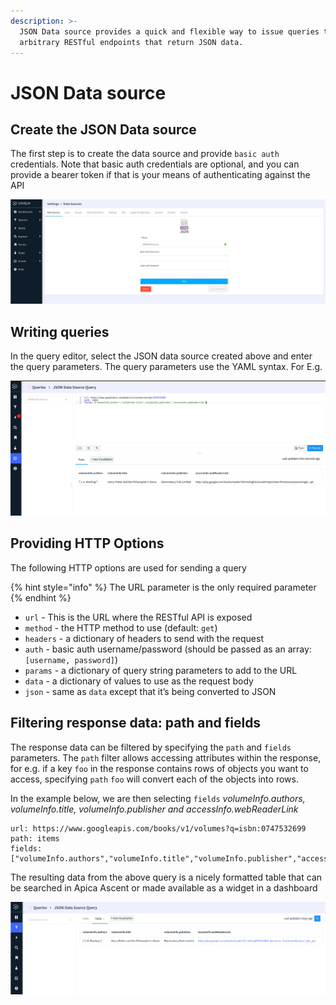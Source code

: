 ```yaml
---
description: >-
  JSON Data source provides a quick and flexible way to issue queries to
  arbitrary RESTful endpoints that return JSON data.
---
```


# JSON Data source

## Create the JSON Data source

The first step is to create the data source and provide `basic auth` credentials. Note that basic auth credentials are optional, and you can provide a bearer token if that is your means of authenticating against the API&#x20;

![Creating a JSON data source](../../.gitbook/assets/json-0.png)

## Writing queries

In the query editor, select the JSON data source created above and enter the query parameters. The query parameters use the YAML syntax. For E.g.

![](../../.gitbook/assets/json-1.png)

## Providing HTTP Options

The following HTTP options are used for sending a query

{% hint style="info" %}
The URL parameter is the only required parameter
{% endhint %}

* `url` - This is the URL where the RESTful API is exposed
* `method` - the HTTP method to use (default: `get`)
* `headers` - a dictionary of headers to send with the request
* `auth` - basic auth username/password (should be passed as an array: `[username, password]`)
* `params` - a dictionary of query string parameters to add to the URL
* `data` - a dictionary of values to use as the request body
* `json` - same as `data` except that it’s being converted to JSON

## Filtering response data: path and fields

The response data can be filtered by specifying the `path` and `fields` parameters. The `path` filter allows accessing attributes within the response, for e.g. if a key `foo` in the response contains rows of objects you want to access, specifying `path` `foo` will convert each of the objects into rows.&#x20;

In the example below, we are then selecting `fields` _volumeInfo.authors, volumeInfo.title, volumeInfo.publisher and accessInfo.webReaderLink_

```
url: https://www.googleapis.com/books/v1/volumes?q=isbn:0747532699
path: items
fields: ["volumeInfo.authors","volumeInfo.title","volumeInfo.publisher","accessInfo.webReaderLink"]
```

The resulting data from the above query is a nicely formatted table that can be searched in Apica Ascent or made available as a widget in a dashboard

![](../../.gitbook/assets/json-2.png)
